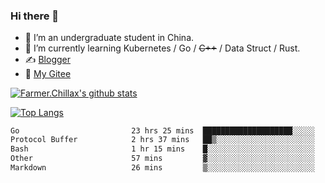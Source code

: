 ### Hi there 👋

- 🔭 I’m an undergraduate student in China.
- 🌱 I’m currently learning Kubernetes / Go / ~~C++~~ / Data Struct / Rust.
- ✍️ [Blogger](https://blog.farmer233.top)
- 🤔 [My Gitee](https://gitee.com/Farmer-chong)


[![Farmer.Chillax's github stats](https://github-readme-stats.vercel.app/api?username=FarmerChillax)](https://github.com/anuraghazra/github-readme-stats)

[![Top Langs](https://github-readme-stats.vercel.app/api/top-langs/?username=FarmerChillax&layout=compact&hide=html,css,javascript)](https://github.com/anuraghazra/github-readme-stats)

<p>
  <a href="https://wakatime.com/@Farmer">
        <!--START_SECTION:waka-->

```txt
Go                         23 hrs 25 mins  ████████████████████░░░░░   79.72 %
Protocol Buffer            2 hrs 37 mins   ██▒░░░░░░░░░░░░░░░░░░░░░░   08.91 %
Bash                       1 hr 15 mins    █░░░░░░░░░░░░░░░░░░░░░░░░   04.26 %
Other                      57 mins         ▓░░░░░░░░░░░░░░░░░░░░░░░░   03.28 %
Markdown                   26 mins         ▒░░░░░░░░░░░░░░░░░░░░░░░░   01.50 %
```

<!--END_SECTION:waka-->
  </a>
</p>

<!--
**Farmer-chong/Farmer-chong** is a ✨ _special_ ✨ repository because its `README.md` (this file) appears on your GitHub profile.

Here are some ideas to get you started:

- 🔭 I’m currently working on ...
- 🌱 I’m currently learning ...
- 👯 I’m looking to collaborate on ...
- 🤔 I’m looking for help with ...
- 💬 Ask me about ...
- 📫 How to reach me: ...
- 😄 Pronouns: ...
- ⚡ Fun fact: ...
-->
